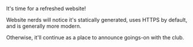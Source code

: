 <!-- 
.. title: Refreshed website
.. slug: new-site
.. date: 2018-05-09 22:54:32 UTC-06:00
.. tags: 
.. category: 
.. link: 
.. description: 
.. type: text
.. author: Steve
-->

It's time for a refreshed website!

Website nerds will notice it's statically generated, uses HTTPS by default, and is generally more modern.

Otherwise, it'll continue as a place to announce goings-on with the club.
